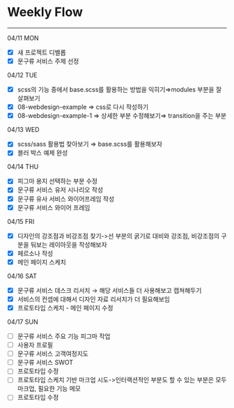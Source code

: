 # Weekly Flow

---

<aside>
04/11 MON

</aside>

- [x]  새 프로젝트 디벨롭
- [x]  문구류 서비스 주제 선정

<aside>
04/12 TUE

</aside>

- [x]  scss의 기능 중에서 base.scss를 활용하는 방법을 익히기⇒modules 부분을 잘 살펴보기
- [x]  08-webdesign-example ⇒ css로 다시 작성하기
- [x]  08-webdesign-example-1 ⇒ 상세한 부분 수정해보기⇒ transition을 주는 부분

<aside>
04/13 WED

</aside>

- [x]  scss/sass 활용법 찾아보기 ⇒ base.scss를 활용해보자
- [x]  블러 박스 예제 완성

<aside>
04/14 THU

</aside>

- [x]  피그마 용지 선택하는 부분 수정
- [x]  문구류 서비스 유저 시나리오 작성
- [x]  문구류 유사 서비스 와이어프레임 작성
- [x]  문구류 서비스 와이어 프레임

<aside>
04/15 FRI

</aside>

- [x]  디자인의 강조점과 비강조점 찾기->선 부분의 굵기로 대비와 강조점, 비강조점의 구분을 둬보는 레이아웃을 작성해보자
- [x]  페르소나 작성
- [x]  메인 페이지 스케치

<aside>
04/16 SAT

</aside>

- [x]  문구류 서비스 데스크 리서치 → 해당 서비스들 더 사용해보고 캡쳐해두기
- [x]  서비스의 컨셉에 대해서 디자인 자료 리서치가 더 필요해보임
- [x]  프로토타입 스케치 - 메인 페이지 수정

<aside>
04/17 SUN

</aside>

- [ ]  문구류 서비스 주요 기능 피그마 작업
- [ ]  사용자 프로필
- [ ]  문구류 서비스 고객여정지도
- [ ]  문구류 서비스 SWOT
- [ ]  프로토타입 수정
- [ ]  프로토타입 스케치 기반 마크업 시도->인터랙션적인 부분도 할 수 있는 부분은 모두 마크업, 필요한 기능 메모
- [ ]  프로토타입 수정